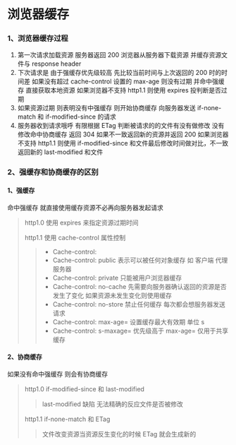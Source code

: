 # 浏览器缓存

### 1、浏览器缓存过程

1. 第一次请求加载资源 服务器返回 200 浏览器从服务器下载资源 并缓存资源文件与 response header
2. 下次请求是 由于强缓存优先级较高 先比较当前时间与上次返回的 200 时的时间差 如果没有超过 cache-control 设置的 max-age 则没有过期 并命中强缓存 直接获取本地资源 如果浏览器不支持 http1.1 则使用 expires 投判断是否过期
3. 如果资源过期 则表明没有中强缓存 则开始协商缓存 向服务器发送 if-none-match 和 if-modified-since 的请求
4. 服务器收到请求哦呼 有限根据 ETag 判断被请求的的文件有没有做修改 没有修改命中协商缓存 返回 304 如果不一致返回新的资源并返回 200 如果浏览器不支持 http1.1 则使用 if-modified-since 和文件最后修改时间做对比，不一致返回新的 last-modified 和文件

### 2、强缓存和协商缓存的区别

#### 1、强缓存

命中强缓存 就直接使用缓存资源不必再向服务器发起请求

> http1.0 使用 expires 来指定资源过期时间
>
> http1.1 使用 cache-control 属性控制
>
> > - Cache-control:
> > - Cache-control: public 表示可以被任何对象缓存 如 客户端 代理服务器
> > - Cache-control: private 只能被用户浏览器缓存
> > - Cache-control: no-cache 先需要向服务器确认返回的资源是否发生了变化 如果资源未发生变化则使用缓存
> > - Cache-control: no-store 禁止任何缓存 每次都会想服务器发送请求
> > - Cache-control: max-age= 设置缓存最大有效期 单位 s
> > - Cache-control: s-maxage= 优先级高于 max-age= 仅用于共享缓存

#### 2、协商缓存

如果没有命中强缓存 则会有协商缓存

> http1.0 if-modified-since 和 last-modified
>
> > last-modified 缺陷 无法精确的反应文件是否被修改
>
> http1.1 if-none-match 和 ETag
>
> > 文件改变资源当资源反生变化的时候 ETag 就会生成新的
